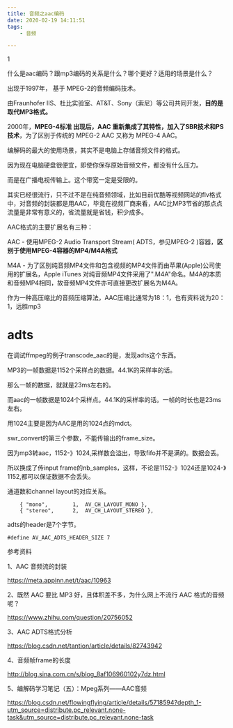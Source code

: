 ```yaml
---
title: 音频之aac编码
date: 2020-02-19 14:11:51
tags:
	- 音频

---
```


1

什么是aac编码？跟mp3编码的关系是什么？哪个更好？适用的场景是什么？

出现于1997年， 基于 MPEG-2的音频编码技术。

由Fraunhofer IIS、杜比实验室、AT&T、Sony（索尼）等公司共同开发，**目的是取代MP3格式。**

2000年，**MPEG-4标准 出现后，AAC 重新集成了其特性，加入了SBR技术和PS技术**，为了区别于传统的 MPEG-2 AAC 又称为 MPEG-4 AAC。

编解码的最大的使用场景，其实不是电脑上存储音频文件的格式。

因为现在电脑硬盘很便宜，即使你保存原始音频文件，都没有什么压力。

而是在广播电视传输上。这个带宽一定是受限的。



其实已经很流行，只不过不是在纯音频领域，比如目前优酷等视频网站的flv格式中，对音频的封装都是用AAC，毕竟在视频厂商来看，AAC比MP3节省的那点点流量是非常有意义的，省流量就是省钱，积少成多。

AAC格式的主要扩展名有三种：

AAC - 使用MPEG-2 Audio Transport Stream( ADTS，参见MPEG-2 )容器，**区别于使用MPEG-4容器的MP4/M4A格式**

M4A - 为了区别纯音频MP4文件和包含视频的MP4文件而由苹果(Apple)公司使用的扩展名，Apple iTunes 对纯音频MP4文件采用了".M4A"命名。M4A的本质和音频MP4相同，故音频MP4文件亦可直接更改扩展名为M4A。

作为一种高压缩比的音频压缩算法，AAC压缩比通常为18：1，也有资料说为20：1，远胜mp3



# adts

在调试ffmpeg的例子transcode_aac的是，发现adts这个东西。



MP3的一帧数据是1152个采样点的数据。44.1K的采样率的话。

那么一帧的数据，就就是23ms左右的。

而aac的一帧数据是1024个采样点。44.1K的采样率的话。一帧的时长也是23ms左右。

用1024主要是因为AAC是用的1024点的mdct。





swr_convert的第三个参数，不能传输出的frame_size。

因为mp3转aac，1152-》1024,采样数会溢出，导致fifo并不是满的。数据会丢。

所以换成了传input frame的nb_samples，这样，不论是1152-》1024还是1024-》1152,都可以保证数据不会丢失。

通道数和channel layout的对应关系。

```
    { "mono",        1,  AV_CH_LAYOUT_MONO },
    { "stereo",      2,  AV_CH_LAYOUT_STEREO },
```



adts的header是7个字节。

```
#define AV_AAC_ADTS_HEADER_SIZE 7
```



参考资料

1、AAC 音频流的封装

https://meta.appinn.net/t/aac/10963

2、既然 AAC 要比 MP3 好，且体积差不多，为什么网上不流行 AAC 格式的音频呢？

https://www.zhihu.com/question/20756052

3、AAC ADTS格式分析

https://blog.csdn.net/tantion/article/details/82743942

4、音频帧frame的长度

http://blog.sina.com.cn/s/blog_8af106960102y7dz.html

5、编解码学习笔记（五）：Mpeg系列——AAC音频

https://blog.csdn.net/flowingflying/article/details/5718594?depth_1-utm_source=distribute.pc_relevant.none-task&utm_source=distribute.pc_relevant.none-task